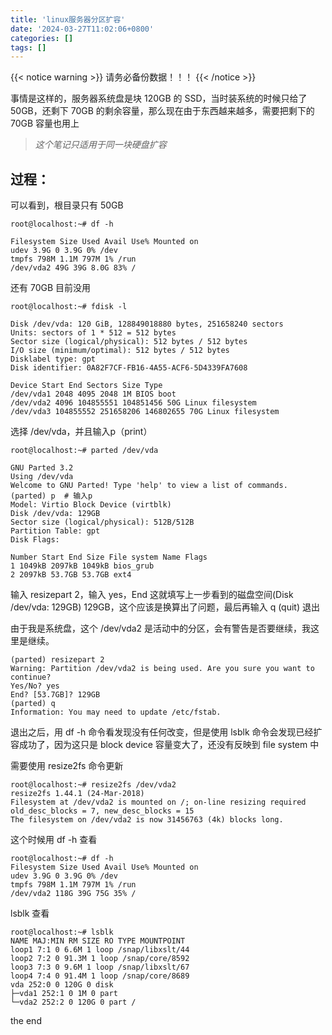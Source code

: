 ```yaml
---
title: 'linux服务器分区扩容'
date: '2024-03-27T11:02:06+0800'
categories: []
tags: []
---
```


{{< notice warning >}}
请务必备份数据！！！
{{< /notice >}}

事情是这样的，服务器系统盘是块 120GB 的 SSD，当时装系统的时候只给了 50GB，还剩下 70GB 的剩余容量，那么现在由于东西越来越多，需要把剩下的 70GB 容量也用上

> _这个笔记只适用于同一块硬盘扩容_

## 过程：

可以看到，根目录只有 50GB

```markup
root@localhost:~# df -h

Filesystem Size Used Avail Use% Mounted on
udev 3.9G 0 3.9G 0% /dev
tmpfs 798M 1.1M 797M 1% /run
/dev/vda2 49G 39G 8.0G 83% /
```

还有 70GB 目前没用

```markup
root@localhost:~# fdisk -l

Disk /dev/vda: 120 GiB, 128849018880 bytes, 251658240 sectors
Units: sectors of 1 * 512 = 512 bytes
Sector size (logical/physical): 512 bytes / 512 bytes
I/O size (minimum/optimal): 512 bytes / 512 bytes
Disklabel type: gpt
Disk identifier: 0A82F7CF-FB16-4A55-ACF6-5D4339FA7608

Device Start End Sectors Size Type
/dev/vda1 2048 4095 2048 1M BIOS boot
/dev/vda2 4096 104855551 104851456 50G Linux filesystem
/dev/vda3 104855552 251658206 146802655 70G Linux filesystem
```

选择 /dev/vda，并且输入p（print）

```markup
root@localhost:~# parted /dev/vda

GNU Parted 3.2
Using /dev/vda
Welcome to GNU Parted! Type 'help' to view a list of commands.
(parted) p  # 输入p
Model: Virtio Block Device (virtblk)
Disk /dev/vda: 129GB
Sector size (logical/physical): 512B/512B
Partition Table: gpt
Disk Flags:

Number Start End Size File system Name Flags
1 1049kB 2097kB 1049kB bios_grub
2 2097kB 53.7GB 53.7GB ext4
```

输入 resizepart 2，输入 yes，End 这就填写上一步看到的磁盘空间(Disk /dev/vda: 129GB) 129GB，这个应该是换算出了问题，最后再输入 q (quit) 退出

由于我是系统盘，这个 /dev/vda2 是活动中的分区，会有警告是否要继续，我这里是继续。

```markup
(parted) resizepart 2
Warning: Partition /dev/vda2 is being used. Are you sure you want to continue?
Yes/No? yes
End? [53.7GB]? 129GB
(parted) q
Information: You may need to update /etc/fstab.
```

退出之后，用 df -h 命令看发现没有任何改变，但是使用 lsblk 命令会发现已经扩容成功了，因为这只是 block device 容量变大了，还没有反映到 file system 中

需要使用 resize2fs 命令更新

```markup
root@localhost:~# resize2fs /dev/vda2
resize2fs 1.44.1 (24-Mar-2018)
Filesystem at /dev/vda2 is mounted on /; on-line resizing required
old_desc_blocks = 7, new_desc_blocks = 15
The filesystem on /dev/vda2 is now 31456763 (4k) blocks long.
```

这个时候用 df -h 查看

```markup
root@localhost:~# df -h
Filesystem Size Used Avail Use% Mounted on
udev 3.9G 0 3.9G 0% /dev
tmpfs 798M 1.1M 797M 1% /run
/dev/vda2 118G 39G 75G 35% /
```

lsblk 查看

```markup
root@localhost:~# lsblk
NAME MAJ:MIN RM SIZE RO TYPE MOUNTPOINT
loop1 7:1 0 6.6M 1 loop /snap/libxslt/44
loop2 7:2 0 91.3M 1 loop /snap/core/8592
loop3 7:3 0 9.6M 1 loop /snap/libxslt/67
loop4 7:4 0 91.4M 1 loop /snap/core/8689
vda 252:0 0 120G 0 disk
├─vda1 252:1 0 1M 0 part
└─vda2 252:2 0 120G 0 part /
```

the end
